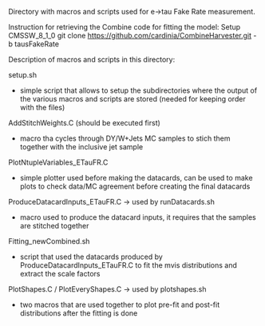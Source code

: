 Directory with macros and scripts used for e->tau Fake Rate measurement.

Instruction for retrieving the Combine code for fitting the model:
Setup CMSSW_8_1_0
git clone https://github.com/cardinia/CombineHarvester.git -b tausFakeRate

Description of macros and scripts in this directory:

setup.sh
- simple script that allows to setup the subdirectories where the output of the various macros and scripts are stored (needed for keeping order with the files)

AddStitchWeights.C (should be executed first)
- macro tha cycles through DY/W+Jets MC samples to stich them together with the inclusive jet sample

PlotNtupleVariables_ETauFR.C
- simple plotter used before making the datacards, can be used to make plots to check data/MC agreement before creating the final datacards

ProduceDatacardInputs_ETauFR.C -> used by runDatacards.sh
- macro used to produce the datacard inputs, it requires that the samples are stitched together

Fitting_newCombined.sh
- script that used the datacards produced by ProduceDatacardInputs_ETauFR.C to fit the mvis distributions and extract the scale factors

PlotShapes.C / PlotEveryShapes.C -> used by plotshapes.sh
- two macros that are used together to plot pre-fit and post-fit distributions after the fitting is done

